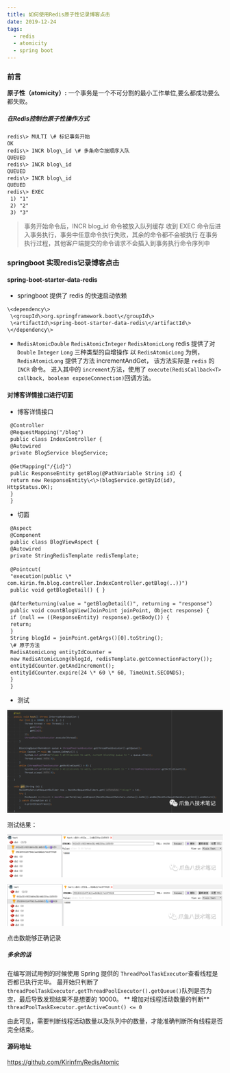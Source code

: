 ```yaml
---
title: 如何使用Redis原子性记录博客点击
date: 2019-12-24
tags: 
  - redis 
  - atomicity 
  - spring boot
---
```

### 前言

**原子性（atomicity）:** 一个事务是一个不可分割的最小工作单位,要么都成功要么都失败。

##### 在Redis控制台原子性操作方式

##### 

```
redis\> MULTI \# 标记事务开始
OK
redis\> INCR blog\_id \# 多条命令按顺序入队
QUEUED
redis\> INCR blog\_id
QUEUED
redis\> INCR blog\_id
QUEUED
redis\> EXEC
 1) "1"
 2) "2"
 3) "3"
```

> 事务开始命令后，INCR blog\_id 命令被放入队列缓存
> 收到 EXEC 命令后进入事务执行，事务中任意命令执行失败，其余的命令都不会被执行
> 在事务执行过程，其他客户端提交的命令请求不会插入到事务执行命令序列中

### springboot 实现redis记录博客点击

#### spring-boot-starter-data-redis

* springboot 提供了 redis 的快速启动依赖

```
\<dependency\> 
 \<groupId\>org.springframework.boot\</groupId\> 
 \<artifactId\>spring-boot-starter-data-redis\</artifactId\>
\</dependency\>
```
* `RedisAtomicDouble` `RedisAtomicInteger` `RedisAtomicLong`
redis 提供了对 `Double` `Integer` `Long` 三种类型的自增操作
以 `RedisAtomicLong` 为例，`RedisAtomicLong` 提供了方法 incrementAndGet， 该方法实际是 `redis` 的 `INCR` 命令。
进入其中的 `increment`方法，使用了 `execute(RedisCallback<T> callback, boolean exposeConnection)`回调方法。

#### 对博客详情接口进行切面

* 博客详情接口

```
 @Controller
 @RequestMapping("/blog")
 public class IndexController { 
 @Autowired 
 private BlogService blogService; 

 @GetMapping("/{id}") 
 public ResponseEntity getBlog(@PathVariable String id) { 
 return new ResponseEntity\<\>(blogService.getById(id), HttpStatus.OK); 
 }
 }
```
* 切面

```
 @Aspect
 @Component
 public class BlogViewAspect { 
 @Autowired 
 private StringRedisTemplate redisTemplate; 

 @Pointcut(
 "execution(public \* com.kirin.fm.blog.controller.IndexController.getBlog(..))")
 public void getBlogDetail() { } 

 @AfterReturning(value = "getBlogDetail()", returning = "response") 
 public void countBlogView(JoinPoint joinPoint, Object response) { 
 if (null == ((ResponseEntity) response).getBody()) { 
 return; 
 } 
 String blogId = joinPoint.getArgs()[0].toString();
 \# 原子方法
 RedisAtomicLong entityIdCounter = 
 new RedisAtomicLong(blogId, redisTemplate.getConnectionFactory());
 entityIdCounter.getAndIncrement(); 
 entityIdCounter.expire(24 \* 60 \* 60, TimeUnit.SECONDS); 
 }
 }

```
* 测试

![](resources/C41A1CC034ADE5C7AD61D88F0ACD6D9A.png)

 测试结果： 

![](resources/523017AD66484E84EB3C2BBBB68E0CE8.png)

![](resources/FA2A133DD6BD48D1534403D9F35FB8E3.png)

 点击数能够正确记录

#####  多余的话

 在编写测试用例的时候使用 Spring 提供的 `ThreadPoolTaskExecutor`查看线程是否都已执行完毕。
 最开始只判断了 `threadPoolTaskExecutor.getThreadPoolExecutor().getQueue()`队列是否为空，最后导致发现结果不是想要的 10000。
** 增加对线程活动数量的判断** `threadPoolTaskExecutor.getActiveCount() <= 0`

 由此可见，需要判断线程活动数量以及队列中的数量，才能准确判断所有线程是否完全结束。

#### 源码地址

https://github.com/Kirinfm/RedisAtomic
